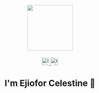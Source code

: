 <div align="center">
  <img height="150" src="https://avatars.githubusercontent.com/u/121381551?v=4"  />
</div>

###

<div align="center">
  <a href="https://www.linkedin.com/in/ejiofor-celestine-740b90251/" target="_blank">
    <img src="https://img.shields.io/static/v1?message=LinkedIn&logo=linkedin&label=&color=0077B5&logoColor=white&labelColor=&style=for-the-badge" height="25" alt="linkedin logo"  />
  </a>
  <a href="https://twitter.com/TheCyberVerse1" target="_blank">
    <img src="https://img.shields.io/static/v1?message=Twitter&logo=twitter&label=&color=1DA1F2&logoColor=white&labelColor=&style=for-the-badge" height="25" alt="twitter logo"  />
  </a>
</div>

###

<h1 align="center">I'm Ejiofor Celestine 👋</h1>

###
